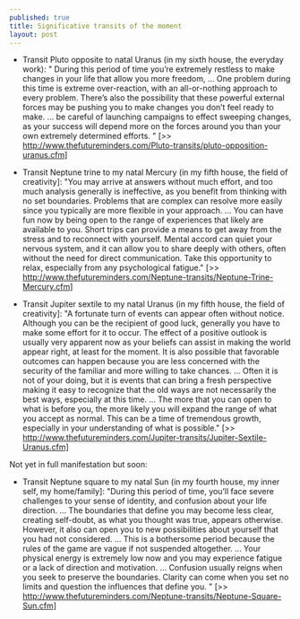 ```yaml
---
published: true
title: Significative transits of the moment
layout: post
---
```

- Transit Pluto opposite to natal Uranus (in my sixth house, the everyday work): " During this period of time you’re extremely restless to make changes in your life that allow you more freedom, ... One problem during this time is extreme over-reaction, with an all-or-nothing approach to every problem. There’s also the possibility that these powerful external forces may be pushing you to make changes you don’t feel ready to make. ... be careful of launching campaigns to effect sweeping changes, as your success will depend more on the forces around you than your own extremely determined efforts. " 
[>> http://www.thefutureminders.com/Pluto-transits/pluto-opposition-uranus.cfm]

- Transit Neptune trine to my natal Mercury (in my fifth house, the field of creativity]: "You may arrive at answers without much effort, and too much analysis generally is ineffective, as you benefit from thinking with no set boundaries. Problems that are complex can resolve more easily since you typically are more flexible in your approach. ... You can have fun now by being open to the range of experiences that likely are available to you. Short trips can provide a means to get away from the stress and to reconnect with yourself. Mental accord can quiet your nervous system, and it can allow you to share deeply with others, often without the need for direct communication. Take this opportunity to relax, especially from any psychological fatigue."
 [>> http://www.thefutureminders.com/Neptune-transits/Neptune-Trine-Mercury.cfm]

- Transit Jupiter sextile to my natal Uranus (in my fifth house, the field of creativity]: "A fortunate turn of events can appear often without notice. Although you can be the recipient of good luck, generally you have to make some effort for it to occur. The effect of a positive outlook is usually very apparent now as your beliefs can assist in making the world appear right, at least for the moment. It is also possible that favorable outcomes can happen because you are less concerned with the security of the familiar and more willing to take chances. ... Often it is not of your doing, but it is events that can bring a fresh perspective making it easy to recognize that the old ways are not necessarily the best ways, especially at this time. ... The more that you can open to what is before you, the more likely you will expand the range of what you accept as normal. This can be a time of tremendous growth, especially in your understanding of what is possible."
[>> http://www.thefutureminders.com/Jupiter-transits/Jupiter-Sextile-Uranus.cfm]

Not yet in full manifestation but soon:
- Transit Neptune square to my natal Sun (in my fourth house, my inner self, my home/family]: "During this period of time, you’ll face severe challenges to your sense of identity, and confusion about your life direction. ... The boundaries that define you may become less clear, creating self-doubt, as what you thought was true, appears otherwise. However, it also can open you to new possibilities about yourself that you had not considered. ... This is a bothersome period because the rules of the game are vague if not suspended altogether. ... Your physical energy is extremely low now and you may experience fatigue or a lack of direction and motivation. ... Confusion usually reigns when you seek to preserve the boundaries. Clarity can come when you set no limits and question the influences that define you. " 
[>> http://www.thefutureminders.com/Neptune-transits/Neptune-Square-Sun.cfm]